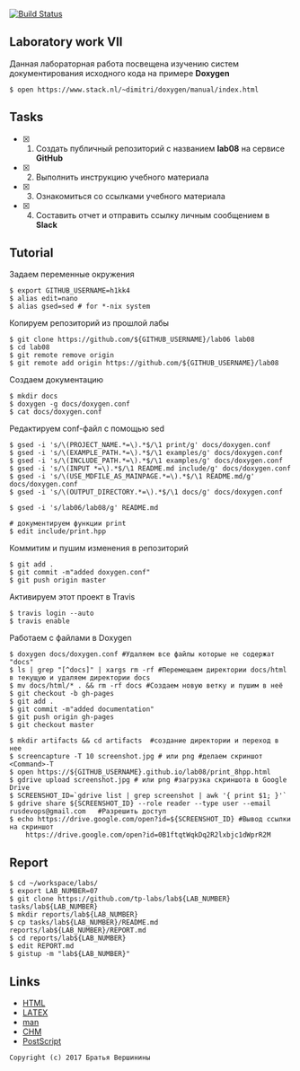 [![Build Status](https://travis-ci.org/h1kk4/lab08.svg?branch=master)](https://travis-ci.org/h1kk4/lab08)
## Laboratory work VII

Данная лабораторная работа посвещена изучению систем документирования исходного кода на примере **Doxygen**

```ShellSession
$ open https://www.stack.nl/~dimitri/doxygen/manual/index.html
```

## Tasks

- [X] 1. Создать публичный репозиторий с названием **lab08** на сервисе **GitHub**
- [X] 2. Выполнить инструкцию учебного материала
- [X] 3. Ознакомиться со ссылками учебного материала
- [X] 4. Составить отчет и отправить ссылку личным сообщением в **Slack**

## Tutorial
Задаем переменные окружения
```ShellSession
$ export GITHUB_USERNAME=h1kk4
$ alias edit=nano
$ alias gsed=sed # for *-nix system
```
Копируем репозиторий из прошлой лабы
```ShellSession
$ git clone https://github.com/${GITHUB_USERNAME}/lab06 lab08
$ cd lab08
$ git remote remove origin
$ git remote add origin https://github.com/${GITHUB_USERNAME}/lab08
```
Создаем документацию
```ShellSession
$ mkdir docs
$ doxygen -g docs/doxygen.conf
$ cat docs/doxygen.conf
```
Редактируем conf-файл с помощью sed
```ShellSession
$ gsed -i 's/\(PROJECT_NAME.*=\).*$/\1 print/g' docs/doxygen.conf
$ gsed -i 's/\(EXAMPLE_PATH.*=\).*$/\1 examples/g' docs/doxygen.conf
$ gsed -i 's/\(INCLUDE_PATH.*=\).*$/\1 examples/g' docs/doxygen.conf
$ gsed -i 's/\(INPUT *=\).*$/\1 README.md include/g' docs/doxygen.conf
$ gsed -i 's/\(USE_MDFILE_AS_MAINPAGE.*=\).*$/\1 README.md/g' docs/doxygen.conf
$ gsed -i 's/\(OUTPUT_DIRECTORY.*=\).*$/\1 docs/g' docs/doxygen.conf
```

```ShellSession
$ gsed -i 's/lab06/lab08/g' README.md
```

```ShellSession
# документируем функции print 
$ edit include/print.hpp
```
Коммитим и пушим изменения в репозиторий
```ShellSession
$ git add .
$ git commit -m"added doxygen.conf"
$ git push origin master
```
Активируем этот проект в Travis
```ShellSession
$ travis login --auto
$ travis enable
```
Работаем с файлами в Doxygen
```ShellSession
$ doxygen docs/doxygen.conf #Удаляем все файлы которые не содержат "docs"
$ ls | grep "[^docs]" | xargs rm -rf #Перемещаем директории docs/html в текущую и удаляем директории docs 
$ mv docs/html/* . && rm -rf docs #Создаем новую ветку и пушим в неё
$ git checkout -b gh-pages
$ git add .
$ git commit -m"added documentation"
$ git push origin gh-pages
$ git checkout master
```

```ShellSession
$ mkdir artifacts && cd artifacts  #создание директории и переход в нее
$ screencapture -T 10 screenshot.jpg # или png #делаем скриншот
<Command>-T
$ open https://${GITHUB_USERNAME}.github.io/lab08/print_8hpp.html
$ gdrive upload screenshot.jpg # или png #загрузка скриншота в Google Drive
$ SCREENSHOT_ID=`gdrive list | grep screenshot | awk '{ print $1; }'`
$ gdrive share ${SCREENSHOT_ID} --role reader --type user --email rusdevops@gmail.com   #Разрешить доступ
$ echo https://drive.google.com/open?id=${SCREENSHOT_ID} #Вывод ссылки на скриншот
    https://drive.google.com/open?id=0B1ftqtWqkDq2R2lxbjc1dWprR2M
```

## Report

```ShellSession
$ cd ~/workspace/labs/
$ export LAB_NUMBER=07
$ git clone https://github.com/tp-labs/lab${LAB_NUMBER} tasks/lab${LAB_NUMBER}
$ mkdir reports/lab${LAB_NUMBER}
$ cp tasks/lab${LAB_NUMBER}/README.md reports/lab${LAB_NUMBER}/REPORT.md
$ cd reports/lab${LAB_NUMBER}
$ edit REPORT.md
$ gistup -m "lab${LAB_NUMBER}"
```

## Links

- [HTML](https://ru.wikipedia.org/wiki/HTML)
- [LAΤΕΧ](https://ru.wikipedia.org/wiki/LaTeX)
- [man](https://ru.wikipedia.org/wiki/Man_(%D0%BA%D0%BE%D0%BC%D0%B0%D0%BD%D0%B4%D0%B0_Unix))
- [CHM](https://ru.wikipedia.org/wiki/HTMLHelp)
- [PostScript](https://ru.wikipedia.org/wiki/PostScript)

```
Copyright (c) 2017 Братья Вершинины
```

